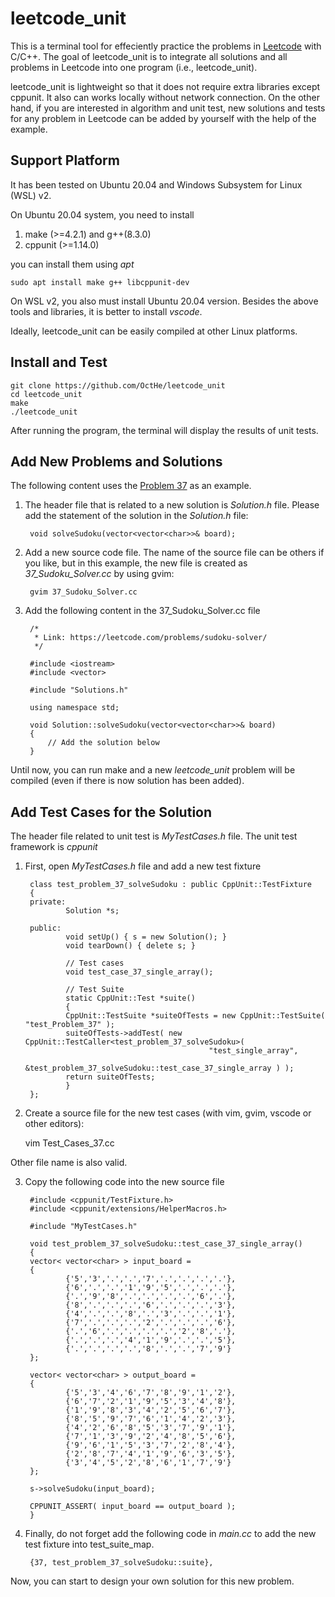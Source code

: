# leetcode_unit

This is a terminal tool for effeciently practice the problems in [Leetcode](https://leetcode.com/) with C/C++.
The goal of leetcode_unit is to integrate all solutions and all problems in Leetcode into one program (i.e., leetcode_unit).

leetcode_unit is lightweight so that it does not require extra libraries except cppunit.
It also can works locally without network connection.
On the other hand, if you are interested in algorithm and unit test, new solutions and tests for any problem in Leetcode can be added by yourself with the help of the example.

## Support Platform

It has been tested on Ubuntu 20.04 and Windows Subsystem for Linux (WSL) v2.

On Ubuntu 20.04 system, you need to install
1. make (>=4.2.1) and g++(8.3.0)
2. cppunit (>=1.14.0)

you can install them using *apt*
    
    sudo apt install make g++ libcppunit-dev

On WSL v2, you also must install Ubuntu 20.04 version.
Besides the above tools and libraries, it is better to install *vscode*.

Ideally, leetcode_unit can be easily compiled at other Linux platforms.

## Install and Test

    git clone https://github.com/OctHe/leetcode_unit
    cd leetcode_unit
    make
    ./leetcode_unit

 After running the program, the terminal will display the results of unit tests.

## Add New Problems and Solutions 

The following content uses the [Problem 37](https://leetcode.com/problemset/all/?topicSlugs=array&difficulty=HARD) as an example.

1. The header file that is related to a new solution is *Solution.h* file.
Please add the statement of the solution in the *Solution.h* file:
    
        void solveSudoku(vector<vector<char>>& board);

2. Add a new source code file. The name of the source file can be others if you like, but in this example, the new file is created as *37_Sudoku_Solver.cc* by using gvim:

        gvim 37_Sudoku_Solver.cc

3. Add the following content in the 37_Sudoku_Solver.cc file

        /*
         * Link: https://leetcode.com/problems/sudoku-solver/
         */

        #include <iostream>
        #include <vector>

        #include "Solutions.h"

        using namespace std;

        void Solution::solveSudoku(vector<vector<char>>& board)
        {
            // Add the solution below
        }

Until now, you can run make and a new *leetcode_unit* problem will be compiled (even if there is now solution has been added).

## Add Test Cases for the Solution

The header file related to unit test is *MyTestCases.h* file. The unit test framework is *cppunit*

1. First, open *MyTestCases.h* file and add a new test fixture

        class test_problem_37_solveSudoku : public CppUnit::TestFixture  
        {
        private:
                Solution *s;

        public:
                void setUp() { s = new Solution(); }
                void tearDown() { delete s; }

                // Test cases
                void test_case_37_single_array();

                // Test Suite
                static CppUnit::Test *suite()
                {
                CppUnit::TestSuite *suiteOfTests = new CppUnit::TestSuite( "test_Problem_37" );
                suiteOfTests->addTest( new CppUnit::TestCaller<test_problem_37_solveSudoku>( 
                                                "test_single_array", 
                                                &test_problem_37_solveSudoku::test_case_37_single_array ) );
                return suiteOfTests;
                }
        };

2. Create a source file for the new test cases (with vim, gvim, vscode or other editors):

    vim Test_Cases_37.cc
    
Other file name is also valid.

3. Copy the following code into the new source file

        #include <cppunit/TestFixture.h>
        #include <cppunit/extensions/HelperMacros.h>

        #include "MyTestCases.h"

        void test_problem_37_solveSudoku::test_case_37_single_array()
        {
        vector< vector<char> > input_board = 
        {
                {'5','3','.','.','7','.','.','.','.'},
                {'6','.','.','1','9','5','.','.','.'},
                {'.','9','8','.','.','.','.','6','.'},
                {'8','.','.','.','6','.','.','.','3'},
                {'4','.','.','8','.','3','.','.','1'},
                {'7','.','.','.','2','.','.','.','6'},
                {'.','6','.','.','.','.','2','8','.'},
                {'.','.','.','4','1','9','.','.','5'},
                {'.','.','.','.','8','.','.','7','9'}
        };

        vector< vector<char> > output_board = 
        {
                {'5','3','4','6','7','8','9','1','2'},
                {'6','7','2','1','9','5','3','4','8'},
                {'1','9','8','3','4','2','5','6','7'},
                {'8','5','9','7','6','1','4','2','3'},
                {'4','2','6','8','5','3','7','9','1'},
                {'7','1','3','9','2','4','8','5','6'},
                {'9','6','1','5','3','7','2','8','4'},
                {'2','8','7','4','1','9','6','3','5'},
                {'3','4','5','2','8','6','1','7','9'}
        };

        s->solveSudoku(input_board);
        
        CPPUNIT_ASSERT( input_board == output_board );
        }

4. Finally, do not forget add the following code in *main.cc* to add the new test fixture into test_suite_map.

        {37, test_problem_37_solveSudoku::suite},

Now, you can start to design your own solution for this new problem.
